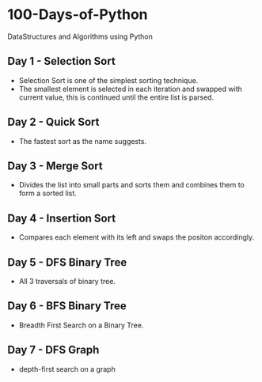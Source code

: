 # 100-Days-of-Python
DataStructures and Algorithms using Python

## Day 1 - Selection Sort

- Selection Sort is one of the simplest sorting technique.
- The smallest element is selected in each iteration and swapped with current value, this is continued until the entire list is parsed.

## Day 2 - Quick Sort

- The fastest sort as the name suggests.

## Day 3 - Merge Sort

- Divides the list into small parts and sorts them and combines them to form a sorted list.

## Day 4 - Insertion Sort

- Compares each element with its left and swaps the positon accordingly.

## Day 5 - DFS Binary Tree

- All 3 traversals of binary tree.

## Day 6 - BFS Binary Tree

- Breadth First Search on a Binary Tree.

## Day 7 - DFS Graph

- depth-first search on a graph